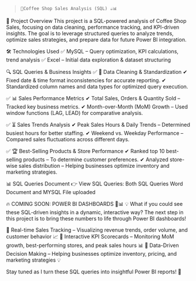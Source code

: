 > `🚀Coffee Shop Sales Analysis (SQL) ☕📊
> `

📌 Project Overview
This project is a SQL-powered analysis of Coffee Shop Sales, focusing on data cleaning, performance tracking, and KPI-driven insights. The goal is to leverage structured queries to analyze trends, optimize sales strategies, and prepare data for future Power BI integration.

🛠️ Technologies Used
✅ MySQL – Query optimization, KPI calculations, trend analysis
✅ Excel – Initial data exploration & dataset structuring

🔍 SQL Queries & Business Insights
✅ 🔹 Data Cleaning & Standardization
✔ Fixed date & time format inconsistencies for accurate reporting.
✔ Standardized column names and data types for optimized query execution.

✅ 📊 Sales Performance Metrics
✔ Total Sales, Orders & Quantity Sold – Tracked key business metrics.
✔ Month-over-Month (MoM) Growth – Used window functions (LAG, LEAD) for comparative analysis.

✅ ⏳ Sales Trends Analysis
✔ Peak Sales Hours & Daily Trends – Determined busiest hours for better staffing.
✔ Weekend vs. Weekday Performance – Compared sales fluctuations across different days.

✅ 🏆 Best-Selling Products & Store Performance
✔ Ranked top 10 best-selling products – To determine customer preferences.
✔ Analyzed store-wise sales distribution – Helping businesses optimize inventory and marketing strategies.

📊 SQL Queries Document 👉 View SQL Queries: Both SQL Queries Word Document and MYSQL File uploaded


🔥 COMING SOON: POWER BI DASHBOARDS 🚀📊
💡 What if you could see these SQL-driven insights in a dynamic, interactive way?
The next step in this project is to bring these numbers to life through Power BI dashboards!

🔹 Real-time Sales Tracking – Visualizing revenue trends, order volume, and customer behavior 📈
🔹 Interactive KPI Scorecards – Monitoring MoM growth, best-performing stores, and peak sales hours 📊
🔹 Data-Driven Decision Making – Helping businesses optimize inventory, pricing, and marketing strategies 💡

Stay tuned as I turn these SQL queries into insightful Power BI reports! 🚀

